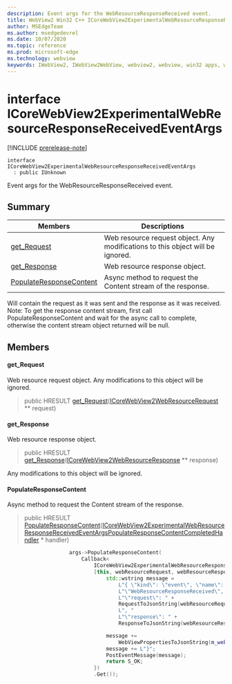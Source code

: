 ```yaml
---
description: Event args for the WebResourceResponseReceived event.
title: WebView2 Win32 C++ ICoreWebView2ExperimentalWebResourceResponseReceivedEventArgs
author: MSEdgeTeam
ms.author: msedgedevrel
ms.date: 10/07/2020
ms.topic: reference
ms.prod: microsoft-edge
ms.technology: webview
keywords: IWebView2, IWebView2WebView, webview2, webview, win32 apps, win32, edge, ICoreWebView2, ICoreWebView2Controller, browser control, edge html, ICoreWebView2ExperimentalWebResourceResponseReceivedEventArgs
---
```


# interface ICoreWebView2ExperimentalWebResourceResponseReceivedEventArgs 

[!INCLUDE [prerelease-note](../includes/prerelease-note.md)]

```
interface ICoreWebView2ExperimentalWebResourceResponseReceivedEventArgs
  : public IUnknown
```

Event args for the WebResourceResponseReceived event.

## Summary

 Members                        | Descriptions
--------------------------------|---------------------------------------------
[get_Request](#get_request) | Web resource request object. Any modifications to this object will be ignored.
[get_Response](#get_response) | Web resource response object.
[PopulateResponseContent](#populateresponsecontent) | Async method to request the Content stream of the response.

Will contain the request as it was sent and the response as it was received. Note: To get the response content stream, first call PopulateResponseContent and wait for the async call to complete, otherwise the content stream object returned will be null.

## Members

#### get_Request 

Web resource request object. Any modifications to this object will be ignored.

> public HRESULT [get_Request](#get_request)([ICoreWebView2WebResourceRequest](icorewebview2webresourcerequest.md) ** request)

#### get_Response 

Web resource response object.

> public HRESULT [get_Response](#get_response)([ICoreWebView2WebResourceResponse](icorewebview2webresourceresponse.md) ** response)

Any modifications to this object will be ignored.

#### PopulateResponseContent 

Async method to request the Content stream of the response.

> public HRESULT [PopulateResponseContent](#populateresponsecontent)([ICoreWebView2ExperimentalWebResourceResponseReceivedEventArgsPopulateResponseContentCompletedHandler](icorewebview2experimentalwebresourceresponsereceivedeventargspopulateresponsecontentcompletedhandler.md) * handler)

```cpp
                    args->PopulateResponseContent(
                        Callback<
                            ICoreWebView2ExperimentalWebResourceResponseReceivedEventArgsPopulateResponseContentCompletedHandler>(
                            [this, webResourceRequest, webResourceResponse](HRESULT result) {
                                std::wstring message =
                                    L"{ \"kind\": \"event\", \"name\": "
                                    L"\"WebResourceResponseReceived\", \"args\": {"
                                    L"\"request\": " +
                                    RequestToJsonString(webResourceRequest.get()) +
                                    L", "
                                    L"\"response\": " +
                                    ResponseToJsonString(webResourceResponse.get()) + L"}";

                                message +=
                                    WebViewPropertiesToJsonString(m_webviewEventSource.get());
                                message += L"}";
                                PostEventMessage(message);
                                return S_OK;
                            })
                            .Get());
```

